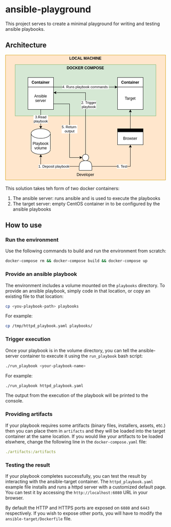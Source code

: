 # ansible-playground

This project serves to create a minimal playground for writing and testing ansible playbooks.

## Architecture

![Architecure](./doc/architecture.png)

This solution takes teh form of two docker containers:

1. The ansible server: runs ansible and is used to execute the playbooks
2. The target server: empty CentOS container in to be configured by the ansible playbooks

## How to use

### Run the environment

Use the following commands to build and run the environment from scratch:

```bash
docker-compose rm && docker-compose build && docker-compose up
```

### Provide an ansible playbook

The environment includes a volume mounted on the `playbooks` directory. To provide an ansible playbook, simply code in that location, or copy an existing file to that location:

```bash
cp <you-playbook-path> playbooks
```

For example:

```bash
cp /tmp/httpd_playbook.yaml playbooks/
```

### Trigger execution

Once your playbook is in the volume directory, you can tell the ansible-server container to execute it using the `run_playbook` bash script:

```bash
./run_playbook <your-playbook-name>
```
For example:

```bash
./run_playbook httpd_playbook.yaml
```

The output from the execution of the playbook will be printed to the console.

### Providing artifacts

If your playbook requires some artifacts (binary files, installers, assets, etc.) then you can place them in `artifacts` and they will be loaded into the target container at the same location. If you would like your artifacts to be loaded elswhere, change the following line in the `docker-compose.yaml` file:

```yaml
./artifacts:/artifacts
```

### Testing the result

If your playbook completes successfully, you can test the result by interacting with the ansible-target container. The `httpd_playbook.yaml` example file installs and runs a httpd server with a customized default page. You can test it by accessing the `http://localhost:6080` URL in your browser.

By default the HTTP and HTTPS ports are exposed on `6080` and `6443` respectively. If you wish to expose other ports, you will have to modify the `ansible-target/Dockerfile` file.